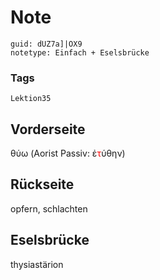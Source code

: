 # Note
```
guid: dUZ7a]|OX9
notetype: Einfach + Eselsbrücke
```

### Tags
```
Lektion35
```

## Vorderseite
θύω (Aorist Passiv: ἐ<font color="#ff0000">τ</font>ύθην)


## Rückseite
opfern, schlachten

## Eselsbrücke
thysiastärion
